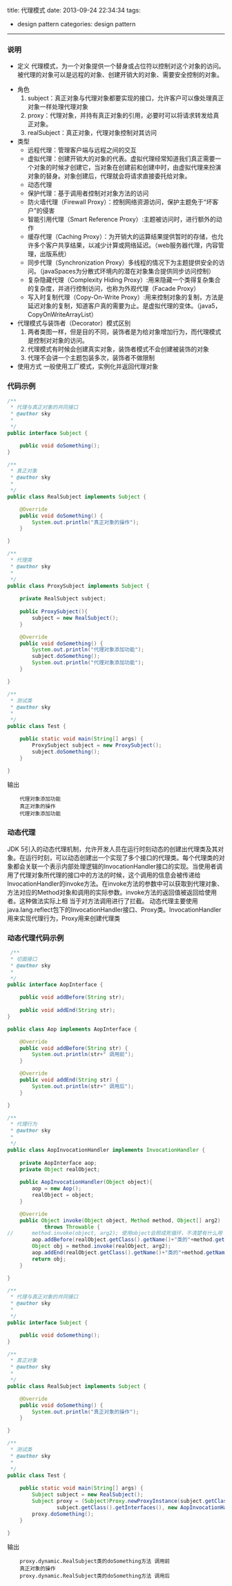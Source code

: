 title: 代理模式
date: 2013-09-24 22:34:34
tags: 
  - design pattern
categories: design pattern
---
### 说明


* 定义
代理模式，为一个对象提供一个替身或占位符以控制对这个对象的访问。被代理的对象可以是远程的对象、创建开销大的对象、需要安全控制的对象。
<!--more-->
* 角色
	1. subject：真正对象与代理对象都要实现的接口，允许客户可以像处理真正对象一样处理代理对象
	2. proxy：代理对象，并持有真正对象的引用，必要时可以将请求转发给真正对象。
	3. realSubject：真正对象，代理对象控制对其访问
* 类型
	* 远程代理：管理客户端与远程之间的交互
	* 虚拟代理：创建开销大的对象的代表。虚拟代理经常知道我们真正需要一个对象的时候才创建它，当对象在创建前和创建中时，由虚拟代理来扮演对象的替身。对象创建后，代理就会将请求直接委托给对象。
	* 动态代理
	* 保护代理：基于调用者控制对对象方法的访问
	* 防火墙代理（Firewall Proxy）：控制网络资源访问，保护主题免于“坏客户”的侵害
	* 智能引用代理（Smart Reference Proxy）:主题被访问时，进行额外的动作
	* 缓存代理（Caching Proxy）：为开销大的运算结果提供暂时的存储，也允许多个客户共享结果，以减少计算或网络延迟。（web服务器代理，内容管理，出版系统）
	* 同步代理（Synchronization Proxy）多线程的情况下为主题提供安全的访问。（javaSpaces为分散式环境内的潜在对象集合提供同步访问控制）
	* 复杂隐藏代理（Complexity Hiding Proxy）:用来隐藏一个类得复杂集合的复杂度，并进行控制访问，也称为外观代理（Facade Proxy）
	* 写入时复制代理（Copy-On-Write Proxy）:用来控制对象的复制，方法是延迟对象的复制，知道客户真的需要为止。是虚拟代理的变体。（java5，CopyOnWriteArrayList）
* 代理模式与装饰者（Decorator）模式区别
	1. 两者类图一样，但是目的不同，装饰者是为给对象增加行为，而代理模式是控制对对象的访问。
	2. 代理模式有时候会创建真实对象，装饰者模式不会创建被装饰的对象
	3. 代理不会讲一个主题包装多次，装饰者不做限制
* 使用方式
一般使用工厂模式，实例化并返回代理对象

### 代码示例
```java
/**
 * 代理与真正对象的共同接口
 * @author sky
 *
 */
public interface Subject {

	public void doSomething();
}

/**
 * 真正对象
 * @author sky
 *
 */
public class RealSubject implements Subject {

	@Override
	public void doSomething() {
		System.out.println("真正对象的操作");
	}

}

/**
 * 代理类
 * @author sky
 *
 */
public class ProxySubject implements Subject {
	
	private RealSubject subject;
	
	public ProxySubject(){
		subject = new RealSubject();
	}

	@Override
	public void doSomething() {
		System.out.println("代理对象添加功能");
		subject.doSomething();
		System.out.println("代理对象添加功能");
	}

}

/**
 * 测试类
 * @author sky
 *
 */
public class Test {

	public static void main(String[] args) {
		ProxySubject subject = new ProxySubject();
		subject.doSomething();
	}

}
```
输出
```
	代理对象添加功能
	真正对象的操作
	代理对象添加功能
```

### 动态代理
  JDK 5引入的动态代理机制，允许开发人员在运行时刻动态的创建出代理类及其对象。在运行时刻，可以动态创建出一个实现了多个接口的代理类。每个代理类的对象都会关联一个表示内部处理逻辑的InvocationHandler接口的实现。当使用者调用了代理对象所代理的接口中的方法的时候，这个调用的信息会被传递给InvocationHandler的invoke方法。在invoke方法的参数中可以获取到代理对象、方法对应的Method对象和调用的实际参数。invoke方法的返回值被返回给使用者。这种做法实际上相 当于对方法调用进行了拦截。
动态代理主要使用java.lang.reflect包下的InvocationHandler接口、Proxy类。InvocationHandler用来实现代理行为，Proxy用来创建代理类

### 动态代理代码示例
```java
 /**
 * 切面接口
 * @author sky
 *
 */
public interface AopInterface {

	public void addBefore(String str);
	
	public void addEnd(String str);
}

public class Aop implements AopInterface {

	@Override
	public void addBefore(String str) {
		System.out.println(str+" 调用前");
	}

	@Override
	public void addEnd(String str) {
		System.out.println(str+" 调用后");
	}

}

/**
 * 代理行为
 * @author sky
 *
 */
public class AopInvocationHandler implements InvocationHandler {
	
	private AopInterface aop;
	private Object realObject;
	
	public AopInvocationHandler(Object object){
		aop = new Aop();
		realObject = object;
	}

	@Override
	public Object invoke(Object object, Method method, Object[] arg2)
			throws Throwable {
//		method.invoke(object, arg2); 使用object会照成死循环，不清楚有什么用
		aop.addBefore(realObject.getClass().getName()+"类的"+method.getName()+"方法");
		Object obj = method.invoke(realObject, arg2);
		aop.addEnd(realObject.getClass().getName()+"类的"+method.getName()+"方法");
		return obj;
	}

}

/**
 * 代理与真正对象的共同接口
 * @author sky
 *
 */
public interface Subject {

	public void doSomething();
}

/**
 * 真正对象
 * @author sky
 *
 */
public class RealSubject implements Subject {

	@Override
	public void doSomething() {
		System.out.println("真正对象的操作");
	}

}

/**
 * 测试类
 * @author sky
 *
 */
public class Test {
	
	public static void main(String[] args) {
		Subject subject = new RealSubject();
		Subject proxy = (Subject)Proxy.newProxyInstance(subject.getClass().getClassLoader(), 
				subject.getClass().getInterfaces(), new AopInvocationHandler(subject));
		proxy.doSomething();
	}

}
```
输出
```
	proxy.dynamic.RealSubject类的doSomething方法 调用前
	真正对象的操作
	proxy.dynamic.RealSubject类的doSomething方法 调用后
```






